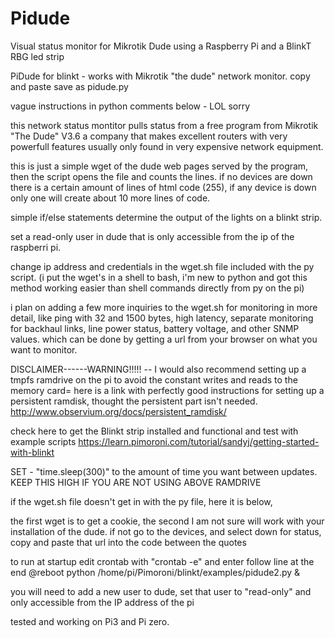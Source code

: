 # Pidude
Visual status monitor for Mikrotik Dude using a Raspberry Pi and a BlinkT RBG led strip


PiDude for blinkt - works with Mikrotik "the dude" network monitor.
copy and paste save as pidude.py

vague instructions in python comments below - LOL sorry

this network status montitor pulls status from a free program from Mikrotik "The Dude" V3.6
a company that makes excellent routers with very powerfull features usually
only found in very expensive network equipment.


this is just a simple wget of the dude web pages served by the program,
then the script opens the file and counts the lines. if no devices are down
there is a certain amount of lines of html code (255),
if any device is down only one will create about 10 more lines of code.

simple if/else statements determine the output of the lights on a blinkt strip.


set a read-only user in dude that is only accessible from the ip of the raspberri pi.

change ip address and credentials in the wget.sh file included with the py script.
(i put the wget's in a shell to bash,
i'm new to python and got this method working easier than shell commands directly from py on the pi)


i plan on adding a few more inquiries to the wget.sh for monitoring in more detail,
like ping with 32 and 1500 bytes, high latency, separate monitoring for backhaul links,
line power status, battery voltage, and other SNMP values.
which can be done by getting a url from your browser on what you want to monitor.


DISCLAIMER------WARNING!!!!! --
I would also recommend setting up a tmpfs ramdrive on the pi
to avoid the constant writes and reads to the memory card=
here is a link with perfectly good instructions for setting up a persistent ramdisk, thought the persistent part isn't needed.
http://www.observium.org/docs/persistent_ramdisk/

check here to get the Blinkt strip installed and functional and test with example scripts
https://learn.pimoroni.com/tutorial/sandyj/getting-started-with-blinkt

SET - "time.sleep(300)" to the amount of time you want between updates. KEEP THIS HIGH IF YOU ARE NOT USING ABOVE RAMDRIVE

if the wget.sh file doesn't get in with the py file, here it is below,

the first wget is to get a cookie, the second I am not sure will work with your installation of the dude.
if not go to the devices, and select down for status, copy and paste that url into the code between the quotes

to run at startup edit crontab with  "crontab -e" and enter follow line at the end
@reboot python /home/pi/Pimoroni/blinkt/examples/pidude2.py &

you will need to add a new user to dude, set that user to "read-only" and only accessible from the IP address of the pi

tested and working on Pi3 and Pi zero.


